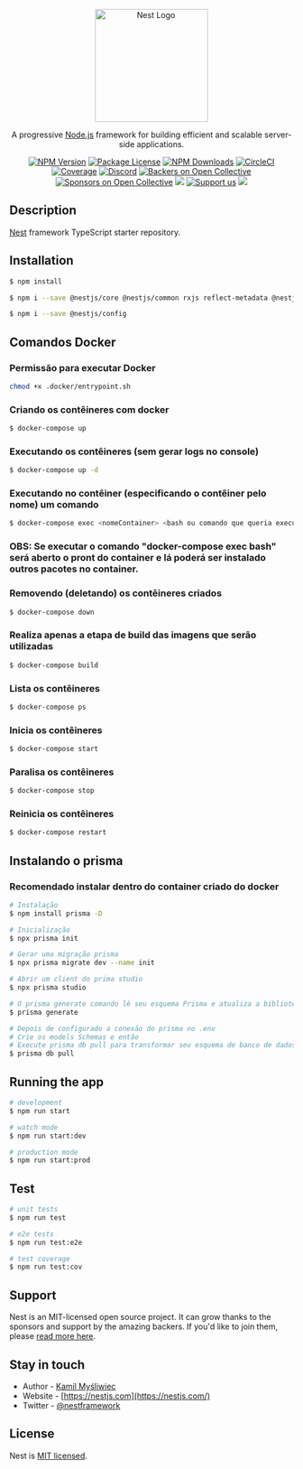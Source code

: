 <p align="center">
  <a href="http://nestjs.com/" target="blank"><img src="https://nestjs.com/img/logo-small.svg" width="200" alt="Nest Logo" /></a>
</p>

[circleci-image]: https://img.shields.io/circleci/build/github/nestjs/nest/master?token=abc123def456
[circleci-url]: https://circleci.com/gh/nestjs/nest

  <p align="center">A progressive <a href="http://nodejs.org" target="_blank">Node.js</a> framework for building efficient and scalable server-side applications.</p>
    <p align="center">
<a href="https://www.npmjs.com/~nestjscore" target="_blank"><img src="https://img.shields.io/npm/v/@nestjs/core.svg" alt="NPM Version" /></a>
<a href="https://www.npmjs.com/~nestjscore" target="_blank"><img src="https://img.shields.io/npm/l/@nestjs/core.svg" alt="Package License" /></a>
<a href="https://www.npmjs.com/~nestjscore" target="_blank"><img src="https://img.shields.io/npm/dm/@nestjs/common.svg" alt="NPM Downloads" /></a>
<a href="https://circleci.com/gh/nestjs/nest" target="_blank"><img src="https://img.shields.io/circleci/build/github/nestjs/nest/master" alt="CircleCI" /></a>
<a href="https://coveralls.io/github/nestjs/nest?branch=master" target="_blank"><img src="https://coveralls.io/repos/github/nestjs/nest/badge.svg?branch=master#9" alt="Coverage" /></a>
<a href="https://discord.gg/G7Qnnhy" target="_blank"><img src="https://img.shields.io/badge/discord-online-brightgreen.svg" alt="Discord"/></a>
<a href="https://opencollective.com/nest#backer" target="_blank"><img src="https://opencollective.com/nest/backers/badge.svg" alt="Backers on Open Collective" /></a>
<a href="https://opencollective.com/nest#sponsor" target="_blank"><img src="https://opencollective.com/nest/sponsors/badge.svg" alt="Sponsors on Open Collective" /></a>
  <a href="https://paypal.me/kamilmysliwiec" target="_blank"><img src="https://img.shields.io/badge/Donate-PayPal-ff3f59.svg"/></a>
    <a href="https://opencollective.com/nest#sponsor"  target="_blank"><img src="https://img.shields.io/badge/Support%20us-Open%20Collective-41B883.svg" alt="Support us"></a>
  <a href="https://twitter.com/nestframework" target="_blank"><img src="https://img.shields.io/twitter/follow/nestframework.svg?style=social&label=Follow"></a>
</p>
  <!--[![Backers on Open Collective](https://opencollective.com/nest/backers/badge.svg)](https://opencollective.com/nest#backer)
  [![Sponsors on Open Collective](https://opencollective.com/nest/sponsors/badge.svg)](https://opencollective.com/nest#sponsor)-->

## Description

[Nest](https://github.com/nestjs/nest) framework TypeScript starter repository.

## Installation

```bash
$ npm install
```

```bash
$ npm i --save @nestjs/core @nestjs/common rxjs reflect-metadata @nestjs/config
```

```bash
$ npm i --save @nestjs/config
```

## Comandos Docker
### Permissão para executar Docker

```bash
chmod +x .docker/entrypoint.sh
```
### Criando os contêineres com docker

```bash
$ docker-compose up
```
### Executando os contêineres (sem gerar logs no console)

```bash
$ docker-compose up -d
```

### Executando no contêiner (especificando o contêiner pelo nome) um comando

```bash
$ docker-compose exec <nomeContainer> <bash ou comando que queria executar>
```

### OBS: Se executar o comando "docker-compose exec <nomeContainer> bash" será aberto o pront do container e lá poderá ser instalado outros pacotes no container.

### Removendo (deletando) os contêineres criados

```bash
$ docker-compose down
```
### Realiza apenas a etapa de build das imagens que serão utilizadas

```bash
$ docker-compose build
```
### Lista os contêineres

```bash
$ docker-compose ps
```
### Inicia os contêineres

```bash
$ docker-compose start
```
### Paralisa os contêineres

```bash
$ docker-compose stop
```
### Reinicia os contêineres

```bash
$ docker-compose restart
```

## Instalando o prisma
### Recomendado instalar dentro do container criado do docker

```bash
# Instalação
$ npm install prisma -D

# Inicialização
$ npx prisma init

# Gerar uma migração prisma
$ npx prisma migrate dev --name init

# Abrir um client do prima studio
$ npx prisma studio

# O prisma generate comando lê seu esquema Prisma e atualiza a biblioteca Prisma Client gerada dentro do arquivo node_modules/@prisma/client.
$ prisma generate

# Depois de configurado a conexão do prisma no .env
# Crie os models Schemas e então
# Execute prisma db pull para transformar seu esquema de banco de dados em um esquema Prisma
$ prisma db pull
```

## Running the app

```bash
# development
$ npm run start

# watch mode
$ npm run start:dev

# production mode
$ npm run start:prod
```

## Test

```bash
# unit tests
$ npm run test

# e2e tests
$ npm run test:e2e

# test coverage
$ npm run test:cov
```

## Support

Nest is an MIT-licensed open source project. It can grow thanks to the sponsors and support by the amazing backers. If you'd like to join them, please [read more here](https://docs.nestjs.com/support).

## Stay in touch

- Author - [Kamil Myśliwiec](https://kamilmysliwiec.com)
- Website - [https://nestjs.com](https://nestjs.com/)
- Twitter - [@nestframework](https://twitter.com/nestframework)

## License

Nest is [MIT licensed](LICENSE).
